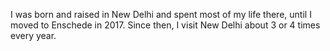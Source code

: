 I was born and raised in New Delhi and spent most of my life there, until I moved to Enschede in 2017. Since then, I visit New Delhi about 3 or 4 times every year.
